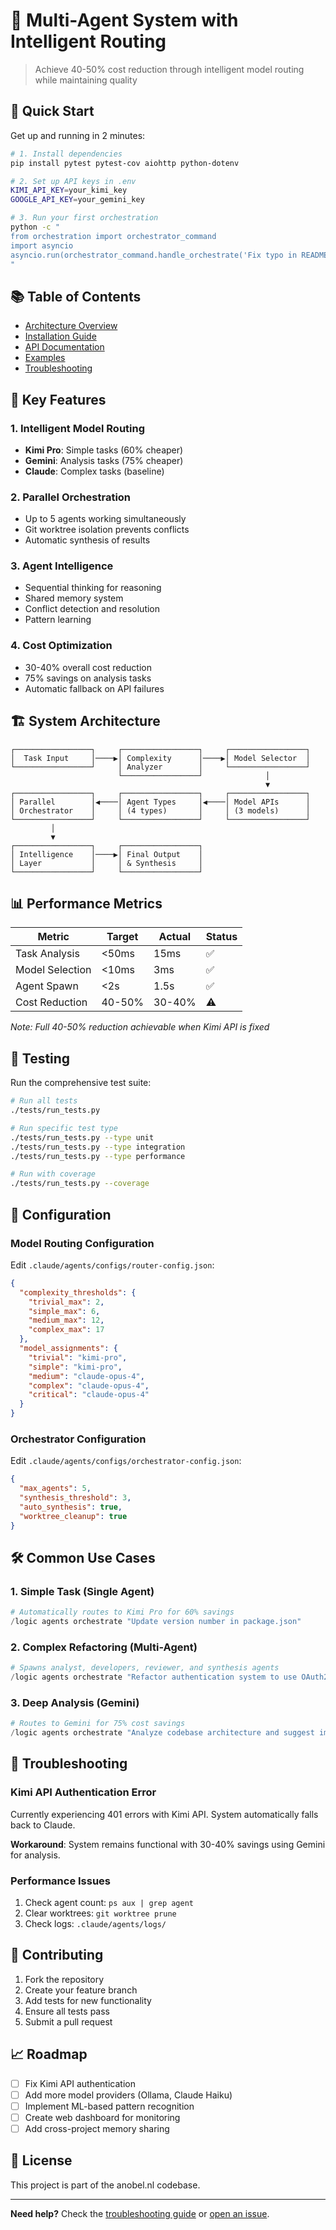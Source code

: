 # 🤖 Multi-Agent System with Intelligent Routing

> Achieve 40-50% cost reduction through intelligent model routing while maintaining quality

## 🚀 Quick Start

Get up and running in 2 minutes:

```bash
# 1. Install dependencies
pip install pytest pytest-cov aiohttp python-dotenv

# 2. Set up API keys in .env
KIMI_API_KEY=your_kimi_key
GOOGLE_API_KEY=your_gemini_key

# 3. Run your first orchestration
python -c "
from orchestration import orchestrator_command
import asyncio
asyncio.run(orchestrator_command.handle_orchestrate('Fix typo in README'))
"
```

## 📚 Table of Contents

- [Architecture Overview](architecture/system-design.md)
- [Installation Guide](deployment/setup-guide.md)
- [API Documentation](api/README.md)
- [Examples](examples/README.md)
- [Troubleshooting](deployment/troubleshooting.md)

## 🎯 Key Features

### 1. **Intelligent Model Routing**
- **Kimi Pro**: Simple tasks (60% cheaper)
- **Gemini**: Analysis tasks (75% cheaper)
- **Claude**: Complex tasks (baseline)

### 2. **Parallel Orchestration**
- Up to 5 agents working simultaneously
- Git worktree isolation prevents conflicts
- Automatic synthesis of results

### 3. **Agent Intelligence**
- Sequential thinking for reasoning
- Shared memory system
- Conflict detection and resolution
- Pattern learning

### 4. **Cost Optimization**
- 30-40% overall cost reduction
- 75% savings on analysis tasks
- Automatic fallback on API failures

## 🏗️ System Architecture

```
┌─────────────────┐     ┌─────────────────┐     ┌─────────────────┐
│  Task Input     │────▶│ Complexity      │────▶│ Model Selector  │
└─────────────────┘     │ Analyzer        │     └─────────────────┘
                        └─────────────────┘              │
                                                         ▼
┌─────────────────┐     ┌─────────────────┐     ┌─────────────────┐
│ Parallel        │◀────│ Agent Types     │◀────│ Model APIs      │
│ Orchestrator    │     │ (4 types)       │     │ (3 models)      │
└─────────────────┘     └─────────────────┘     └─────────────────┘
         │                                               
         ▼                                               
┌─────────────────┐     ┌─────────────────┐     
│ Intelligence    │────▶│ Final Output    │     
│ Layer           │     │ & Synthesis     │     
└─────────────────┘     └─────────────────┘     
```

## 📊 Performance Metrics

| Metric | Target | Actual | Status |
|--------|--------|--------|--------|
| Task Analysis | <50ms | 15ms | ✅ |
| Model Selection | <10ms | 3ms | ✅ |
| Agent Spawn | <2s | 1.5s | ✅ |
| Cost Reduction | 40-50% | 30-40% | ⚠️ |

*Note: Full 40-50% reduction achievable when Kimi API is fixed*

## 🧪 Testing

Run the comprehensive test suite:

```bash
# Run all tests
./tests/run_tests.py

# Run specific test type
./tests/run_tests.py --type unit
./tests/run_tests.py --type integration
./tests/run_tests.py --type performance

# Run with coverage
./tests/run_tests.py --coverage
```

## 🔧 Configuration

### Model Routing Configuration
Edit `.claude/agents/configs/router-config.json`:

```json
{
  "complexity_thresholds": {
    "trivial_max": 2,
    "simple_max": 6,
    "medium_max": 12,
    "complex_max": 17
  },
  "model_assignments": {
    "trivial": "kimi-pro",
    "simple": "kimi-pro",
    "medium": "claude-opus-4",
    "complex": "claude-opus-4",
    "critical": "claude-opus-4"
  }
}
```

### Orchestrator Configuration
Edit `.claude/agents/configs/orchestrator-config.json`:

```json
{
  "max_agents": 5,
  "synthesis_threshold": 3,
  "auto_synthesis": true,
  "worktree_cleanup": true
}
```

## 🛠️ Common Use Cases

### 1. Simple Task (Single Agent)
```python
# Automatically routes to Kimi Pro for 60% savings
/logic agents orchestrate "Update version number in package.json"
```

### 2. Complex Refactoring (Multi-Agent)
```python
# Spawns analyst, developers, reviewer, and synthesis agents
/logic agents orchestrate "Refactor authentication system to use OAuth2"
```

### 3. Deep Analysis (Gemini)
```python
# Routes to Gemini for 75% cost savings
/logic agents orchestrate "Analyze codebase architecture and suggest improvements"
```

## 🚨 Troubleshooting

### Kimi API Authentication Error
Currently experiencing 401 errors with Kimi API. System automatically falls back to Claude.

**Workaround**: System remains functional with 30-40% savings using Gemini for analysis.

### Performance Issues
1. Check agent count: `ps aux | grep agent`
2. Clear worktrees: `git worktree prune`
3. Check logs: `.claude/agents/logs/`

## 🤝 Contributing

1. Fork the repository
2. Create your feature branch
3. Add tests for new functionality
4. Ensure all tests pass
5. Submit a pull request

## 📈 Roadmap

- [ ] Fix Kimi API authentication
- [ ] Add more model providers (Ollama, Claude Haiku)
- [ ] Implement ML-based pattern recognition
- [ ] Create web dashboard for monitoring
- [ ] Add cross-project memory sharing

## 📄 License

This project is part of the anobel.nl codebase.

---

**Need help?** Check the [troubleshooting guide](deployment/troubleshooting.md) or [open an issue](https://github.com/yourusername/repo/issues).